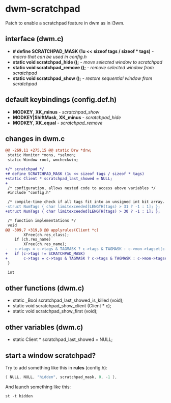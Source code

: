 # dwm-scratchpad
Patch to enable a scratchpad feature in dwm as in i3wm.

## interface (dwm.c)
- **# define SCRATCHPAD_MASK (1u << sizeof tags / sizeof * tags)** - *macro that can be used in config.h*
- **static void scratchpad_hide ();** - *move selected window to scratchpad*
- **static void scratchpad_remove ();** - *remove selected window from scratchpad*
- **static void scratchpad_show ();** - *restore sequential window from scratchpad*

## default keybindings (config.def.h)
- **MODKEY**, **XK_minus** - *scratchpad_show*
- **MODKEY|ShiftMask**, **XK_minus** - *scratchpad_hide*
- **MODKEY**, **XK_equal** - *scratchpad_remove*

## changes in dwm.c
```diff
@@ -269,11 +275,15 @@ static Drw *drw;
 static Monitor *mons, *selmon;
 static Window root, wmcheckwin;

+/* scratchpad */
+# define SCRATCHPAD_MASK (1u << sizeof tags / sizeof * tags)
+static Client * scratchpad_last_showed = NULL;
+
 /* configuration, allows nested code to access above variables */
 #include "config.h"

 /* compile-time check if all tags fit into an unsigned int bit array. */
-struct NumTags { char limitexceeded[LENGTH(tags) > 31 ? -1 : 1]; };
+struct NumTags { char limitexceeded[LENGTH(tags) > 30 ? -1 : 1]; };

 /* function implementations */
 void
@@ -309,7 +319,8 @@ applyrules(Client *c)
 		XFree(ch.res_class);
 	if (ch.res_name)
 		XFree(ch.res_name);
-	c->tags = c->tags & TAGMASK ? c->tags & TAGMASK : c->mon->tagset[c->mon->seltags];
+	if (c->tags != SCRATCHPAD_MASK)
+		c->tags = c->tags & TAGMASK ? c->tags & TAGMASK : c->mon->tagset[c->mon->seltags];
 }

 int
```

## other functions (dwm.c)
- static _Bool scratchpad_last_showed_is_killed (void);
- static void scratchpad_show_client (Client * c);
- static void scratchpad_show_first (void);

## other variables (dwm.c)
- static Client * scratchpad_last_showed = NULL;

## start a window scratchpad?
Try to add something like this in **rules** (config.h):
```c
{ NULL, NULL, "hidden", scratchpad_mask, 0, -1 },
```

And launch something like this:
```
st -t hidden
```
